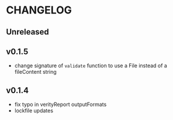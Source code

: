 # CHANGELOG

## Unreleased

## v0.1.5
- change signature of `validate` function to use a File instead of a fileContent string

## v0.1.4
- fix typo in verityReport outputFormats
- lockfile updates